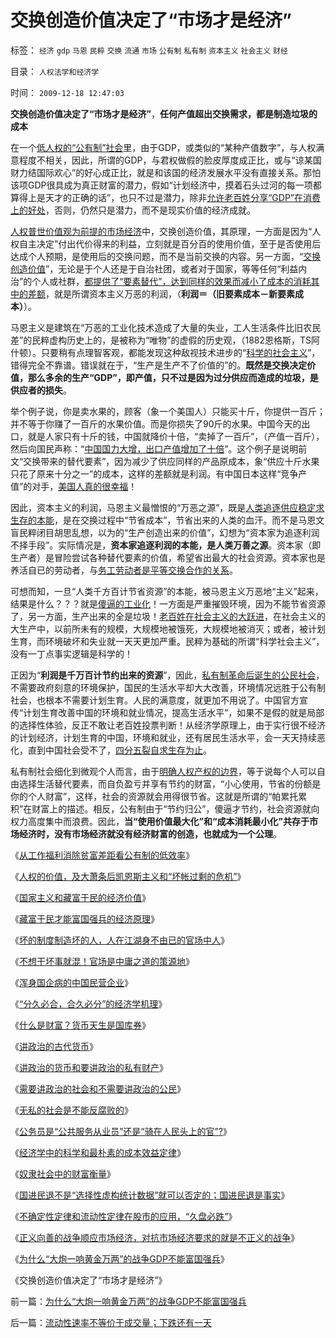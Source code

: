 # 交换创造价值决定了“市场才是经济”

标签： `经济` `gdp` `马恩` `民粹` `交换` `流通` `市场` `公有制` `私有制` `资本主义` `社会主义` `财经` 

目录： `人权法学和经济学`

时间： `2009-12-18 12:47:03`

**交换创造价值决定了“市场才是经济”**，**任何产值超出交换需求，都是制造垃圾的成本**

在一个[低人权的“公有制”社会](../../../2009/10/29/低人权和低治权的等效性，慈善的消费性质.md)里，由于GDP，或类似的“某种产值数字”，与人权满意程度不相关，因此，所谓的GDP，与君权做假的脸皮厚度成正比，或与“谅某国财力结国际欢心”的好心成正比，就是和该国的经济发展水平没有直接关系。那怕该项GDP很具成为真正财富的潜力，假如“计划经济中，摸着石头过河的每一项都算得上是天才的正确的话”，也只不过是潜力，除非[允许老百姓分享“GDP”在消费上的好处](http://hi.baidu.com/darthchn/blog/item/c77ff835cfd64447241f1423.html)，否则，仍然只是潜力，而不是现实价值的经济成就。

[人权普世价值观为前提的市场经济](../../../2009/10/17/人权是经济学概念.md)中，交换创造价值，其原理，一方面是因为“人权自主决定”付出代价得来的利益，立刻就是百分百的使用价值，至于是否使用后达成个人预期，是使用后的交换问题，而不是当前交换的内容。另一方面，“[交换创造价值](../../../2008/8/25/价值守恒定律：交换决定价值，政府采购与泡沫GDP.md)”，无论是于个人还是于自治社团，或者对于国家，等等任何“利益内治”的个人或社群，[都提供了“要素替代”，达到同样的效果而减小了成本的消耗其中的差额](../../../2009/3/31/市场要素之万能与不能的意义.md)，就是所谓资本主义万恶的利润，（**利润＝（旧要素成本－新要素成本）**）。

马恩主义是建筑在“万恶的工业化技术造成了大量的失业，工人生活条件比旧农民差”的民粹虚构历史上的，是被称为“唯物”的虚假的历史观，（1882恩格斯，TS阿什顿）。只要稍有点理智客观，都能发现这种敌视技术进步的“[科学的社会主义](../../../2009/4/29/社会发展史观和科学的社会进化论.md)”，错得完全不靠谱。错误就在于，“生产是生产不了价值的”的。**既然是交换决定价值，那么多余的生产“GDP”，即产值，只不过是因为过分供应而造成的垃圾，是供应者的损失**。

举个例子说，你是卖水果的，顾客（象一个美国人）只能买十斤，你提供一百斤；并不等于你赚了一百斤的水果价值。而是你损失了90斤的水果。中国今天的出口，就是人家只有十斤的钱，中国就降价十倍，“卖掉了一百斤”，（产值一百斤），然后向国民声称：“[中国国力大增，出口产值增加了十倍](../../../2008/8/1/亏损国企不破产，中国大动脉失血.md)”。这个例子是说明前文“交换带来的替代要素”，因为减少了供应同样的产品原成本，象“供应十斤水果只花了原来十分之一”的成本，这样的差额就是利润。有中国日本这样“竞争产值”的对手，[美国人真的很幸福](../../../2008/7/19/美国战无不胜的强大，纯属狗屎运.md)！

因此，资本主义的利润，马恩主义最憎恨的“万恶之源”，既是[人类追逐供应稳定求生存的本能](../../../2009/11/9/“资本逐利”是人类行为第三个次级需求本能.md)，是在交换过程中“节省成本”，节省出来的人类的血汗。而不是马恩文盲民粹闭目胡思乱想，以为的“生产创造出来的价值”，幻想为“资本家为追逐利润不择手段”。实际情况是，**资本家追逐利润的本能，是人类万善之源**。资本家（即生产者）是冒险尝试各种替代要素的价值，希望省出最大的社会资源。资本家也是养活自已的劳动者，与[务工劳动者是平等交换合作的关系](../../../2009/10/15/人权是生产的要素，劳动者和资本家的相生关系.md)。

可想而知，一旦“人类千方百计节省资源”的本能，被马恩主义万恶地“主义”起来，结果是什么？？？就是[傻逼的工业化](../../../2009/8/2/工业化一定创造价值吗.md)！一方面是严重摧毁环境，因为不能节省资源了，另一方面，生产出来的全是垃圾！[老百姓在社会主义的大跃进](../../../2009/8/2/英属孟加拉两次大饥荒和经济学家的良心.md)，在社会主义的大生产中，以前所未有的规模，大规模地被饿死，大规模地被消灭；或者，被计划生育，而环境破坏和失业就一天天更加严重。民粹为基础的所谓“科学社会主义”，没有一丁点事实逻辑是科学的！

正因为“**利润是千万百计节约出来的资源**”，因此，[私有制革命后诞生的公民社会](../../../2009/9/5/私有制是全人类老百姓奋斗五千年的革命成果.md)，不需要政府刻意的环境保护，国民的生活水平却大大改善，环境情况远胜于公有制社会，也根本不需要计划生育。人民的满意度，就更加不用说了。中国官方宣传“计划生育改善中国的环境和就业情况，提高生活水平”，如果不是假的就是局部的选择性体验，反正不敢让老百姓投票判断！从经济学原理上，由于实行很不经济的计划经济，计划生育的中国，环境和就业，还有居民生活水平，会一天天持续恶化，直到中国社会受不了，[四分五裂自求生存为止](../../../2009/12/3/“分久必合，合久必分”.md)。

私有制社会细化到微观个人而言，由于[明确人权产权的边界](../../../2009/9/12/产权归属清晰前提下的平等博羿.md)，等于说每个人可以自由选择生活替代要素，而自负盈亏并享有节约的财富，“小心使用，节省的份额是你的个人财富”，这样，社会的资源就会用得很节省。这就是所谓的“帕累托累积”在财富上的描述。相反，公有制由于“节约归公”，傻逼才节约，社会资源就向权力高度集中而浪费。因此，**当“使用价值最大化”和“成本消耗最小化”共存于市场经济时，没有市场经济就没有经济财富的创造，也就成为一个公理**。

《[从工作福利消除贫富差距看公有制的低效率](../../../2009/11/28/从工作福利消除贫富差距看公有制的低效率.md)》

《[人权的价值，及大萧条后凯恩斯主义和“坏帐过剩的危机”](../../../2009/11/29/大萧条后凯恩斯主义和“坏帐过剩的危机”.md)》

《[国家主义和藏富于民的经济价值](../../../2009/11/30/国家主义和藏富于民的经济价值.md)》

《[藏富于民才能富国强兵的经济原理](../../../2009/12/1/藏富于民才能富国强兵的经济原理.md)》

《[坏的制度制造坏的人，人在江湖身不由已的官场中人](../../../2009/12/1/“人在江湖，身不由已”.md)》

《[不想干坏事就混！官场是中庸之道的策源地](../../../2009/12/2/混！中庸之道的策源地.md)》

《[浑身国企病的中国民营企业](../../../2009/12/2/浑身国企病的中国民营企业.md)》

《[“分久必合，合久必分”的经济学机理](../../../2009/12/3/“分久必合，合久必分”.md)》

《[什么是财富？货币天生是国库券](../../../2009/12/3/什么是财富？货币天生是国库券.md)》

《[讲政治的古代货币](../../../2009/12/4/讲政治的古代货币.md)》

《[讲政治的货币和要讲政治的私有财产](../../../2009/12/4/讲政治的货币和要讲政治的私有财产.md)》

《[需要讲政治的社会和不需要讲政治的公民](../../../2009/12/5/需要讲政治的社会和不需要讲政治的公民.md)》

《[无私的社会是不能反腐败的](../../../2009/12/5/无私的社会是不能反腐败的.md)》

《[公务员是“公共服务从业员”还是“骑在人民头上的官”?](../../../2009/12/6/公务员，即公共服务从业员.md)》

《[经济学中的科学和最朴素的成本效益定律](../../../2009/12/7/经济学中的科学和最朴素的成本效益定律.md)》

《[奴隶社会中的财富衡量](../../../2009/12/8/奴隶社会中的财富衡量标准.md)》

《[国进民退不是“选择性虚构统计数据”就可以否定的；国进民退是事实](../../../2009/12/17/崇祯皇帝获报“国进民退”.md)》

《[不确定性定律和流动性定律在股市的应用，“久盘必跌”](../../../2009/12/16/流动性定律解释“久盘必跌”.md)》

《[正义向善的战争顺应市场经济，对抗市场经济要求的就是不正义的战争](../../../2009/12/17/正义向善的战争，和不正义的战争.md)》

《[为什么“大炮一响黄金万两”的战争GDP不能富国强兵](../../../2009/12/18/为什么“大炮一响黄金万两”的战争GDP不能富国强兵.md)》

《交换创造价值决定了“市场才是经济”》



前一篇：[为什么“大炮一响黄金万两”的战争GDP不能富国强兵](../../../2009/12/18/为什么“大炮一响黄金万两”的战争GDP不能富国强兵.md)

后一篇：[流动性速率不等价于成交量；下跌还有一天](../../../2009/12/18/流动性速率不等价于成交量；下跌还有一天.md)